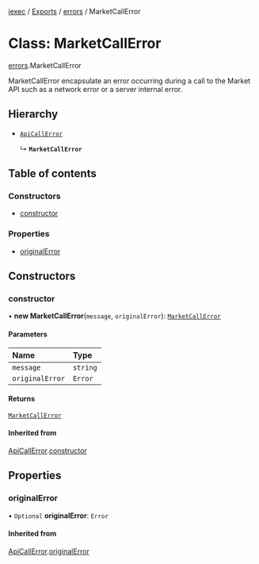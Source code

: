[iexec](../README.md) / [Exports](../modules.md) / [errors](../modules/errors.md) / MarketCallError

# Class: MarketCallError

[errors](../modules/errors.md).MarketCallError

MarketCallError encapsulate an error occurring during a call to the Market API such as a network error or a server internal error.

## Hierarchy

- [`ApiCallError`](errors.ApiCallError.md)

  ↳ **`MarketCallError`**

## Table of contents

### Constructors

- [constructor](errors.MarketCallError.md#constructor)

### Properties

- [originalError](errors.MarketCallError.md#originalerror)

## Constructors

### constructor

• **new MarketCallError**(`message`, `originalError`): [`MarketCallError`](errors.MarketCallError.md)

#### Parameters

| Name | Type |
| :------ | :------ |
| `message` | `string` |
| `originalError` | `Error` |

#### Returns

[`MarketCallError`](errors.MarketCallError.md)

#### Inherited from

[ApiCallError](errors.ApiCallError.md).[constructor](errors.ApiCallError.md#constructor)

## Properties

### originalError

• `Optional` **originalError**: `Error`

#### Inherited from

[ApiCallError](errors.ApiCallError.md).[originalError](errors.ApiCallError.md#originalerror)
